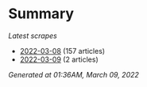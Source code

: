 # Summary
*Latest scrapes*
* [2022-03-08](https://github.com/nuuuwan/news_lk/blob/data/news_lk.2022-03-08.json) (157 articles)
* [2022-03-09](https://github.com/nuuuwan/news_lk/blob/data/news_lk.2022-03-09.json) (2 articles)

*Generated at 01:36AM, March 09, 2022*
